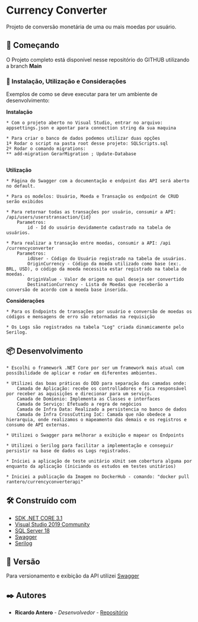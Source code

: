 # Currency Converter

Projeto de conversão monetária de uma ou mais moedas por usuário.

## 🚀 Começando

O Projeto completo está disponível nesse repositório do GITHUB utilizando a branch **Main**


### 🔧 Instalação, Utilização e Considerações

Exemplos de como se deve executar para ter um ambiente de desenvolvimento:

**Instalação**
```
* Com o projeto aberto no Visual Studio, entrar no arquivo: appsettings.json e apontar para connection string da sua maquina

* Para criar o banco de dados podemos utilizar duas opções
1ª Rodar o script na pasta root desse projeto: SQLScripts.sql
2º Rodar o comando migrations:
** add-migration GerarMigration ; Update-Database


```
**Utilização**
```
* Página do Swagger com a documentação e endpoint das API será aberto no default.

* Para os modelos: Usuário, Moeda e Transação os endpoint de CRUD serão exibidos

* Para retornar todas as transações por usuário, consumir a API: /api/users/userstransaction/{id}
	Parametros: 
		id - Id do usuário devidamente cadastrado na tabela de usuários.

* Para realizar a transação entre moedas, consumir a API: /api​/currencyconverter
	Parametros: 
		idUser - Código do Usuário registrado na tabela de usuários.
		OriginCurrency - Código da moeda utilizado como base (ex:. BRL, USD), o código da moeda necessita estar registrado na tabela de moedas.
		OriginValue - Valor de origem no qual deseja ser convertido
		DestinationCurrency - Lista de Moedas que receberão a conversão de acordo com a moeda base inserida.
```

**Considerações**
```
* Para os Endpoints de transações por usuário e conversão de moedas os códigos e mensagens de erro são retornadas na requisição

* Os Logs são registrados na tabela "Log" criada dinamicamente pelo Serilog.
```

## 📦 Desenvolvimento
```
* Escolhi o framework .NET Core por ser um framework mais atual com possíbilidade de aplicar e rodar em diferentes ambientes.

* Utilizei das boas práticas do DDD para separação das camadas onde:
	Camada de Aplicação: recebe os controlladores e fica responsável por receber as aquisições e direcionar para um serviço.
	Camada de Domíenio: Implementa as Classes e interfaces
	Camada de Serviço: Efetuado a regra de negócios
	Camada de Infra Data: Realizado a persistencia no banco de dados
	Camada de Infra CrossCutting IoC: Camada que não obedece a hierarquia, onde realizamos o mapeamento das demais e os registros e consumo de API externas.

* Utilizei o Swagger para melhorar a exibição e mapear os Endpoints

* Utilizei o Serilog para facilitar a implementação e conseguir persistir na base de dados os Logs registrados.

* Iníciei a aplicação de teste unitário xUnit sem cobertura alguma por enquanto da aplicação (íniciando os estudos em testes unitários)

* Iniciei a publicação da Imagem no DockerHub - comando: "docker pull rantero/currencyconverterapi"
```

## 🛠️ Construído com

* [SDK .NET CORE 3.1](https://dotnet.microsoft.com/download/visual-studio-sdks)
* [Visual Studio 2019 Community](https://visualstudio.microsoft.com/pt-br/downloads/)
* [SQL Server 18](https://docs.microsoft.com/pt-br/sql/ssms/download-sql-server-management-studio-ssms?view=sql-server-ver15)
* [Swagger](https://swagger.io/docs/)
* [Serilog](https://serilog.net/)

## 📌 Versão

Para versionamento e exibição da API utilizei [Swagger](https://swagger.io/docs/)

## ✒️ Autores

* **Ricardo Antero** - *Desenvolvedor* - [Repositório](https://github.com/ricardoantero/CurrencyConverter)
